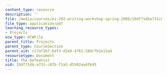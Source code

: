 ```yaml
---
content_type: resource
description: ''
file: /media/courses/es-292-writing-workshop-spring-2008/19df71dba731c87bf1a5d5502aa4f6d5_MITES_292S08_the_def.pdf
file_type: application/pdf
learning_resource_types:
- Projects
ocw_type: OCWFile
parent_title: Projects
parent_type: CourseSection
parent_uid: c17af3b7-6df3-d2e0-4762-58dcfb1e15ad
resourcetype: Document
title: The Defeatist
uid: 19df71db-a731-c87b-f1a5-d5502aa4f6d5
---
```

